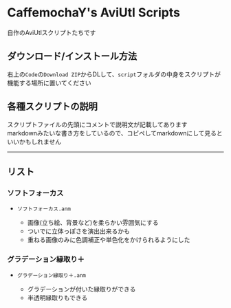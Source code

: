 # CaffemochaY's AviUtl Scripts

自作のAviUtlスクリプトたちです

## ダウンロード/インストール方法

右上の`Code`の`Download ZIP`からDLして、`script`フォルダの中身をスクリプトが機能する場所に置いてください

## 各種スクリプトの説明

スクリプトファイルの先頭にコメントで説明文が記載してあります  
markdownみたいな書き方をしているので、コピペしてmarkdownにして見るといいかもしれません

---

## リスト

### ソフトフォーカス

- `ソフトフォーカス.anm`

  - 画像(立ち絵、背景など)を柔らかい雰囲気にする
  - ついでに立体っぽさを演出出来るかも
  - 重ねる画像のみに色調補正や単色化をかけられるようにした

### グラデーション縁取り＋

- `グラデーション縁取り＋.anm`

  - グラデーションが付いた縁取りができる
  - 半透明縁取りもできる
